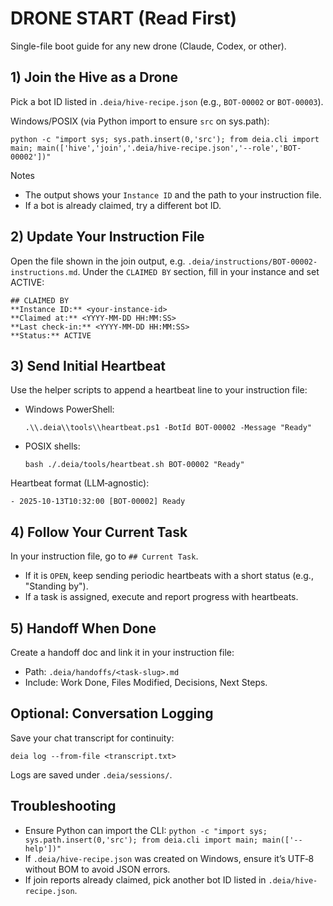 # DRONE START (Read First)

Single-file boot guide for any new drone (Claude, Codex, or other).

## 1) Join the Hive as a Drone

Pick a bot ID listed in `.deia/hive-recipe.json` (e.g., `BOT-00002` or `BOT-00003`).

Windows/POSIX (via Python import to ensure `src` on sys.path):

```
python -c "import sys; sys.path.insert(0,'src'); from deia.cli import main; main(['hive','join','.deia/hive-recipe.json','--role','BOT-00002'])"
```

Notes
- The output shows your `Instance ID` and the path to your instruction file.
- If a bot is already claimed, try a different bot ID.

## 2) Update Your Instruction File

Open the file shown in the join output, e.g. `.deia/instructions/BOT-00002-instructions.md`.
Under the `CLAIMED BY` section, fill in your instance and set ACTIVE:

```
## CLAIMED BY
**Instance ID:** <your-instance-id>
**Claimed at:** <YYYY-MM-DD HH:MM:SS>
**Last check-in:** <YYYY-MM-DD HH:MM:SS>
**Status:** ACTIVE
```

## 3) Send Initial Heartbeat

Use the helper scripts to append a heartbeat line to your instruction file:

- Windows PowerShell:
  ```
  .\\.deia\\tools\\heartbeat.ps1 -BotId BOT-00002 -Message "Ready"
  ```
- POSIX shells:
  ```
  bash ./.deia/tools/heartbeat.sh BOT-00002 "Ready"
  ```

Heartbeat format (LLM‑agnostic):

```
- 2025-10-13T10:32:00 [BOT-00002] Ready
```

## 4) Follow Your Current Task

In your instruction file, go to `## Current Task`.
- If it is `OPEN`, keep sending periodic heartbeats with a short status (e.g., "Standing by").
- If a task is assigned, execute and report progress with heartbeats.

## 5) Handoff When Done

Create a handoff doc and link it in your instruction file:

- Path: `.deia/handoffs/<task-slug>.md`
- Include: Work Done, Files Modified, Decisions, Next Steps.

## Optional: Conversation Logging

Save your chat transcript for continuity:

```
deia log --from-file <transcript.txt>
```

Logs are saved under `.deia/sessions/`.

## Troubleshooting

- Ensure Python can import the CLI: `python -c "import sys; sys.path.insert(0,'src'); from deia.cli import main; main(['--help'])"`
- If `.deia/hive-recipe.json` was created on Windows, ensure it’s UTF‑8 without BOM to avoid JSON errors.
- If join reports already claimed, pick another bot ID listed in `.deia/hive-recipe.json`.

